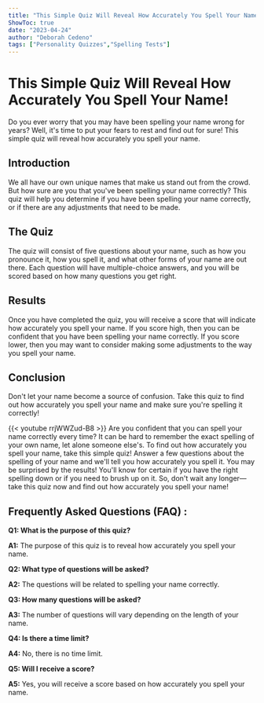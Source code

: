 ```yaml
---
title: "This Simple Quiz Will Reveal How Accurately You Spell Your Name!"
ShowToc: true 
date: "2023-04-24"
author: "Deborah Cedeno" 
tags: ["Personality Quizzes","Spelling Tests"]
---
```

# This Simple Quiz Will Reveal How Accurately You Spell Your Name!

Do you ever worry that you may have been spelling your name wrong for years? Well, it's time to put your fears to rest and find out for sure! This simple quiz will reveal how accurately you spell your name.

## Introduction

We all have our own unique names that make us stand out from the crowd. But how sure are you that you've been spelling your name correctly? This quiz will help you determine if you have been spelling your name correctly, or if there are any adjustments that need to be made.

## The Quiz

The quiz will consist of five questions about your name, such as how you pronounce it, how you spell it, and what other forms of your name are out there. Each question will have multiple-choice answers, and you will be scored based on how many questions you get right.

## Results

Once you have completed the quiz, you will receive a score that will indicate how accurately you spell your name. If you score high, then you can be confident that you have been spelling your name correctly. If you score lower, then you may want to consider making some adjustments to the way you spell your name.

## Conclusion

Don't let your name become a source of confusion. Take this quiz to find out how accurately you spell your name and make sure you're spelling it correctly!

{{< youtube rrjWWZud-B8 >}} 
Are you confident that you can spell your name correctly every time? It can be hard to remember the exact spelling of your own name, let alone someone else's. To find out how accurately you spell your name, take this simple quiz! Answer a few questions about the spelling of your name and we'll tell you how accurately you spell it. You may be surprised by the results! You'll know for certain if you have the right spelling down or if you need to brush up on it. So, don't wait any longer—take this quiz now and find out how accurately you spell your name!

## Frequently Asked Questions (FAQ) :
**Q1: What is the purpose of this quiz?**

**A1:** The purpose of this quiz is to reveal how accurately you spell your name.

**Q2: What type of questions will be asked?**

**A2:** The questions will be related to spelling your name correctly.

**Q3: How many questions will be asked?**

**A3:** The number of questions will vary depending on the length of your name.

**Q4: Is there a time limit?**

**A4:** No, there is no time limit.

**Q5: Will I receive a score?**

**A5:** Yes, you will receive a score based on how accurately you spell your name.





